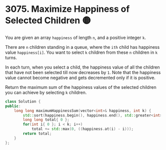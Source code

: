 # 3075. Maximize Happiness of Selected Children 🟡

You are given an array `happiness` of length `n`, and a positive integer `k`.

There are `n` children standing in a queue, where the `ith` child has happiness value `happiness[i]`. You want to select `k` children from these `n` children in `k` turns.

In each turn, when you select a child, the happiness value of all the children that have not been selected till now decreases by `1`. Note that the happiness value cannot become negative and gets decremented only if it is positive.

Return the maximum sum of the happiness values of the selected children you can achieve by selecting `k` children.

```cpp
class Solution {
public:
    long long maximumHappinessSum(vector<int>& happiness, int k) {
        std::sort(happiness.begin(), happiness.end(), std::greater<int>());
        long long total{ 0 };
        for(int i{ 0 }; i < k; i++)
            total += std::max(0, ((happiness.at(i) - i)));
        return total;
    }
};
```

